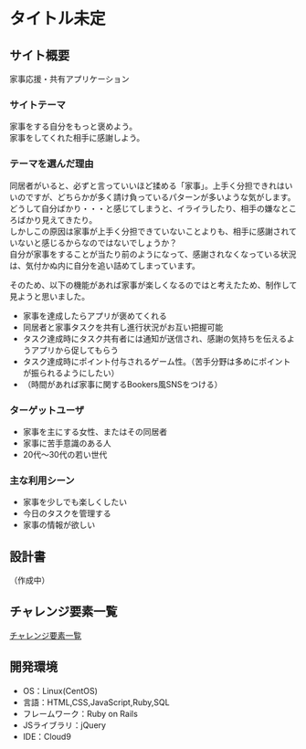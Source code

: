 # タイトル未定

## サイト概要
家事応援・共有アプリケーション

### サイトテーマ
家事をする自分をもっと褒めよう。  
家事をしてくれた相手に感謝しよう。

### テーマを選んだ理由
同居者がいると、必ずと言っていいほど揉める「家事」。上手く分担できれはいいのですが、どちらかが多く請け負っているパターンが多いような気がします。  
どうして自分ばかり・・・と感じてしまうと、イライラしたり、相手の嫌なところばかり見えてきたり。  
しかしこの原因は家事が上手く分担できていないことよりも、相手に感謝されていないと感じるからなのではないでしょうか？  
自分が家事をすることが当たり前のようになって、感謝されなくなっている状況は、気付かぬ内に自分を追い詰めてしまっています。  

そのため、以下の機能があれば家事が楽しくなるのではと考えたため、制作して見ようと思いました。
- 家事を達成したらアプリが褒めてくれる
- 同居者と家事タスクを共有し進行状況がお互い把握可能
- タスク達成時にタスク共有者には通知が送信され、感謝の気持ちを伝えるようアプリから促してもらう
- タスク達成時にポイント付与されるゲーム性。（苦手分野は多めにポイントが振られるようにしたい）
- （時間があれば家事に関するBookers風SNSをつける）


### ターゲットユーザ
- 家事を主にする女性、またはその同居者
- 家事に苦手意識のある人
- 20代〜30代の若い世代

### 主な利用シーン
- 家事を少しでも楽しくしたい
- 今日のタスクを管理する
- 家事の情報が欲しい

## 設計書
（作成中）

## チャレンジ要素一覧
[チャレンジ要素一覧](https://docs.google.com/spreadsheets/d/1RDJXXQcIF9wwW1L5H5eO5f9nbvb4ua-7ZU-DytNYDH4/edit?usp=sharing)

## 開発環境
- OS：Linux(CentOS)
- 言語：HTML,CSS,JavaScript,Ruby,SQL
- フレームワーク：Ruby on Rails
- JSライブラリ：jQuery
- IDE：Cloud9
